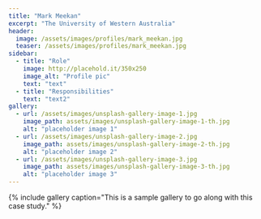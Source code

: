 ```yaml
---
title: "Mark Meekan"
excerpt: "The University of Western Australia"
header:
  image: /assets/images/profiles/mark_meekan.jpg
  teaser: /assets/images/profiles/mark_meekan.jpg
sidebar:
  - title: "Role"
    image: http://placehold.it/350x250
    image_alt: "Profile pic"
    text: "text"
  - title: "Responsibilities"
    text: "text2"
gallery:
  - url: /assets/images/unsplash-gallery-image-1.jpg
    image_path: assets/images/unsplash-gallery-image-1-th.jpg
    alt: "placeholder image 1"
  - url: /assets/images/unsplash-gallery-image-2.jpg
    image_path: assets/images/unsplash-gallery-image-2-th.jpg
    alt: "placeholder image 2"
  - url: /assets/images/unsplash-gallery-image-3.jpg
    image_path: assets/images/unsplash-gallery-image-3-th.jpg
    alt: "placeholder image 3"
---
```


{% include gallery caption="This is a sample gallery to go along with this case study." %}
